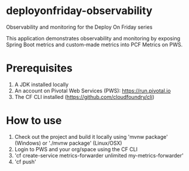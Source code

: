 # deployonfriday-observability
Observability and monitoring for the Deploy On Friday series

This application demonstrates observability and monitoring by exposing Spring Boot metrics and custom-made metrics into PCF Metrics on PWS.

# Prerequisites
1. A JDK installed locally
2. An account on Pivotal Web Services (PWS): https://run.pivotal.io
3. The CF CLI installed (https://github.com/cloudfoundry/cli)

# How to use
1. Check out the project and build it locally using 'mvnw package' (Windows) or './mvnw package' (Linux/OSX)
2. Login to PWS and your org/space using the CF CLI
3. 'cf create-service metrics-forwarder unlimited my-metrics-forwarder'
4. 'cf push'
